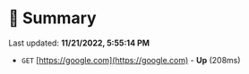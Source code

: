 # 📖 Summary
Last updated: **11/21/2022, 5:55:14 PM**

- `GET` [https://google.com](https://google.com) - **Up** (208ms)
